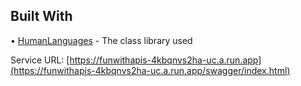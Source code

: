 ﻿## Built With
•	[HumanLanguages](https://www.nuget.org/packages/HumanLanguages#readme-body-tab) - The class library used


Service URL: [https://funwithapis-4kbqnvs2ha-uc.a.run.app](https://funwithapis-4kbqnvs2ha-uc.a.run.app/swagger/index.html)
